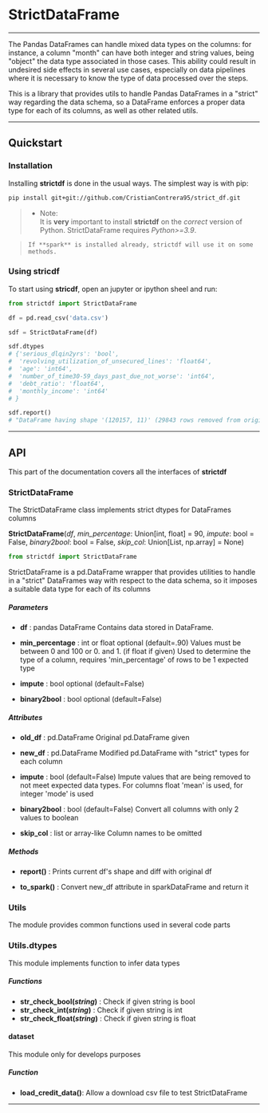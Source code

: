 # StrictDataFrame
*********************

The Pandas DataFrames can handle mixed data types on the columns: for instance, a column "month" can have both integer and string values, being "object" the data type associated in those cases. This ability could result in undesired side effects in several use cases, especially on data pipelines where it is necessary to know the type of data processed over the steps.


This is a library that provides utils to handle Pandas DataFrames in a "strict" way regarding the data schema, so a DataFrame enforces a proper data type for each of its columns, as well as other related utils.

---
## Quickstart

### Installation

Installing **strictdf** is done in the usual ways. The simplest way is with pip:

``` bash
pip install git+git://github.com/CristianContrera95/strict_df.git
```

> - Note:  
    It is **very** important to install **strictdf** on the *correct* version of
    Python. StrictDataFrame requires *Python>=3.9*.
  
>     If **spark** is installed already, strictdf will use it on some methods.

### Using stricdf
To start using **stricdf**, open an jupyter or ipython sheel and run:
``` python
from strictdf import StrictDataFrame

df = pd.read_csv('data.csv')

sdf = StrictDataFrame(df)

sdf.dtypes
# {'serious_dlqin2yrs': 'bool',
#  'revolving_utilization_of_unsecured_lines': 'float64',
#  'age': 'int64',
#  'number_of_time30-59_days_past_due_not_worse': 'int64',
#  'debt_ratio': 'float64',
#  'monthly_income': 'int64'
# }

sdf.report()
# "DataFrame having shape '(120157, 11)' (29843 rows removed from original)"
```

---

## API

This part of the documentation covers all the interfaces of **strictdf**  


### StrictDataFrame

The StrictDataFrame class implements strict dtypes for DataFrames columns

**StrictDataFrame**(*df*, *min_percentage*: Union[int, float] = 90, *impute*: bool = False, *binary2bool*: bool = False, *skip_col*: Union[List, np.array] = None)
``` python
from strictdf import StrictDataFrame
```
StrictDataFrame is a pd.DataFrame wrapper that provides utilities to handle in a "strict" DataFrames
    way with respect to the data schema, so it imposes a suitable data type for each of its columns

##### Parameters

- **df** : pandas DataFrame
    Contains data stored in DataFrame.

- **min_percentage** : int or float optional (default=.90)
    Values must be between 0 and 100 or 0. and 1. (if float if given)
    Used to determine the type of a column, requires 'min_percentage' of rows to be 1 expected type

- **impute** : bool optional (default=False)

- **binary2bool** : bool optional (default=False)

##### Attributes
- **old_df** : pd.DataFrame
    Original pd.DataFrame given

- **new_df** : pd.DataFrame
    Modified pd.DataFrame with "strict" types for each column

- **impute** : bool (default=False)
    Impute values that are being removed to not meet expected data types.
    For columns float 'mean' is used, for integer 'mode' is used

- **binary2bool** : bool (default=False)
    Convert all columns with only 2 values to boolean

- **skip_col** : list or array-like
    Column names to be omitted

##### Methods

- **report()** : Prints current df's shape and diff with original df

- **to_spark()** : Convert new_df attribute in sparkDataFrame and return it


### Utils
The module provides common functions used in several code parts

### Utils.dtypes

This module implements function to infer data types

##### Functions

- **str_check_bool(*string*)** : Check if given string is bool
- **str_check_int(*string*)** : Check if given string is int
- **str_check_float(*string*)** : Check if given string is float

#### dataset
This module only for develops purposes

##### Function

- **load_credit_data()**: Allow a download csv file to test StrictDataFrame

---
